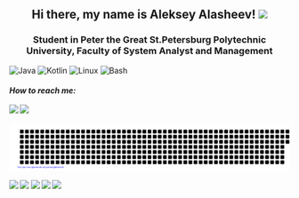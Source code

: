 <h2 align="center">Hi there, my name is Aleksey Alasheev! </a> 
<img src="https://github.com/blackcater/blackcater/raw/main/images/Hi.gif" height="32"/></h2>
<h3 align="center">Student in Peter the Great St.Petersburg Polytechnic University, Faculty of System Analyst and Management</h3>

![Java](https://img.shields.io/badge/java-%23ED8B00.svg?style=for-the-badge&logo=java&logoColor=white)
![Kotlin](https://img.shields.io/badge/kotlin-%230095D5.svg?style=for-the-badge&logo=kotlin&logoColor=white)
![Linux](https://img.shields.io/badge/Linux-FCC624?style=for-the-badge&logo=linux&logoColor=black)
![Bash](https://img.shields.io/badge/shell_script-%23121011.svg?style=for-the-badge&logo=gnu-bash&logoColor=white)

<h5> How to reach me:
<br><br> 
<a href="mailto:alex1976212@gmail.com"><img src="https://img.shields.io/badge/-alex1976212@gmail.com-D14836?style=flat&logo=Gmail&logoColor=white"/></a>
<a href="https://t.me/StayinAlV"><img src="https://img.shields.io/badge/telegram-%40StayinAlV-blue"/></a> 


![gitartwork](gitartwork.svg)
<!--![Snake animation](https://github.com/alex1232115/alex1232115/blob/output/github-snake.svg) -->
<!-- -- ![Snake animation](https://github.com/alex1232115/alex1232115/blob/output/github-snake.svg) -->
![](https://github-profile-summary-cards.vercel.app/api/cards/profile-details?username=alex1232115&theme=SandyBrown)
![](https://github-profile-summary-cards.vercel.app/api/cards/repos-per-language?username=alex1232115&theme=solarized_dark)
![](https://github-profile-summary-cards.vercel.app/api/cards/most-commit-language?username=alex1232115&theme=solarized_dark)
![](https://github-profile-summary-cards.vercel.app/api/cards/stats?username=alex1232115&theme=solarized_dark)
![](https://github-profile-summary-cards.vercel.app/api/cards/productive-time?username=alex1232115&theme=solarized_dark)


<!--

- 👋 Hi, I’m @ALX or just Aleksey

- 👀 I’m interested in programming, surfing, running

- 🌱 I’m currently learning Java & Kotlin

- 💞️ I’m looking to collaborate with interesting and ambitious people 

- 📫 How to reach me: very easy, you can write me on my email - alex1976212@gmail.com

alex1232115/alex1232115 is a ✨ special ✨ repository because its `README.md` (this file) appears on your GitHub profile.
You can click the Preview link to take a look at your changes.

-->
